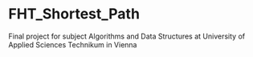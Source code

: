# FHT_Shortest_Path
Final project for subject Algorithms and Data Structures at University of Applied Sciences Technikum in Vienna
